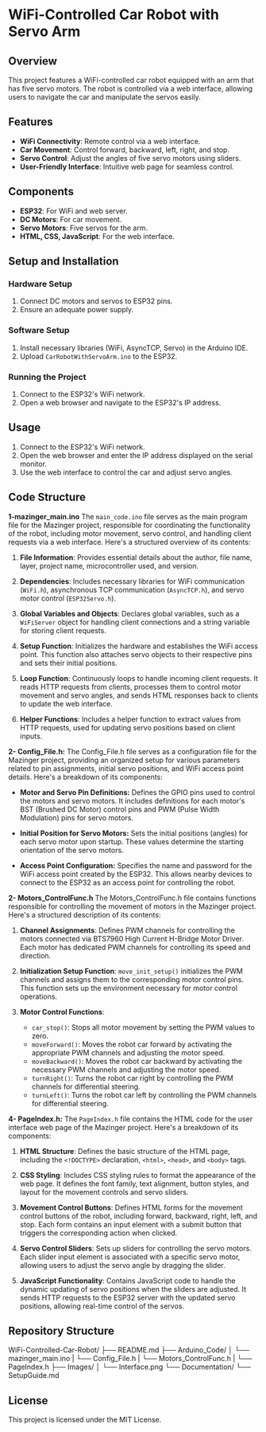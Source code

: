 # WiFi-Controlled Car Robot with Servo Arm

## Overview
This project features a WiFi-controlled car robot equipped with an arm that has five servo motors. The robot is controlled via a web interface, allowing users to navigate the car and manipulate the servos easily.

## Features
- **WiFi Connectivity**: Remote control via a web interface.
- **Car Movement**: Control forward, backward, left, right, and stop.
- **Servo Control**: Adjust the angles of five servo motors using sliders.
- **User-Friendly Interface**: Intuitive web page for seamless control.

## Components
- **ESP32**: For WiFi and web server.
- **DC Motors**: For car movement.
- **Servo Motors**: Five servos for the arm.
- **HTML, CSS, JavaScript**: For the web interface.

## Setup and Installation
### Hardware Setup
1. Connect DC motors and servos to ESP32 pins.
2. Ensure an adequate power supply.

### Software Setup
1. Install necessary libraries (WiFi, AsyncTCP, Servo) in the Arduino IDE.
2. Upload `CarRobotWithServoArm.ino` to the ESP32.

### Running the Project
1. Connect to the ESP32's WiFi network.
2. Open a web browser and navigate to the ESP32's IP address.

## Usage
1. Connect to the ESP32's WiFi network.
2. Open the web browser and enter the IP address displayed on the serial monitor.
3. Use the web interface to control the car and adjust servo angles.

## Code Structure
**1-mazinger_main.ino**
The `main_code.ino` file serves as the main program file for the Mazinger project, responsible for coordinating the functionality of the robot, including motor movement, servo control, and handling client requests via a web interface. Here's a structured overview of its contents:

1. **File Information**: Provides essential details about the author, file name, layer, project name, microcontroller used, and version.

2. **Dependencies**: Includes necessary libraries for WiFi communication (`WiFi.h`), asynchronous TCP communication (`AsyncTCP.h`), and servo motor control (`ESP32Servo.h`).

3. **Global Variables and Objects**: Declares global variables, such as a `WiFiServer` object for handling client connections and a string variable for storing client requests.

4. **Setup Function**: Initializes the hardware and establishes the WiFi access point. This function also attaches servo objects to their respective pins and sets their initial positions.

5. **Loop Function**: Continuously loops to handle incoming client requests. It reads HTTP requests from clients, processes them to control motor movement and servo angles, and sends HTML responses back to clients to update the web interface.

6. **Helper Functions**: Includes a helper function to extract values from HTTP requests, used for updating servo positions based on client inputs.

**2- Config_File.h:**
The Config_File.h file serves as a configuration file for the Mazinger project, providing an organized setup for various parameters related to pin assignments, initial servo positions, and WiFi access point details. Here's a breakdown of its components:

-  **Motor and Servo Pin Definitions:** Defines the GPIO pins used to control the motors and servo motors. It includes definitions for each motor's BST (Brushed DC Motor) control pins and PWM (Pulse Width Modulation) pins for servo motors.

-  **Initial Position for Servo Motors:** Sets the initial positions (angles) for each servo motor upon startup. These values determine the starting orientation of the servo motors.

-  **Access Point Configuration:** Specifies the name and password for the WiFi access point created by the ESP32. This allows nearby devices to connect to the ESP32 as an access point for controlling the robot.

**2- Motors_ControlFunc.h**
The Motors_ControlFunc.h file contains functions responsible for controlling the movement of motors in the Mazinger project. Here's a structured description of its contents:

1. **Channel Assignments**: Defines PWM channels for controlling the motors connected via BTS7960 High Current H-Bridge Motor Driver. Each motor has dedicated PWM channels for controlling its speed and direction.

2. **Initialization Setup Function**: `move_init_setup()` initializes the PWM channels and assigns them to the corresponding motor control pins. This function sets up the environment necessary for motor control operations.

3. **Motor Control Functions**:
   - `car_stop()`: Stops all motor movement by setting the PWM values to zero.
   - `moveForward()`: Moves the robot car forward by activating the appropriate PWM channels and adjusting the motor speed.
   - `moveBackward()`: Moves the robot car backward by activating the necessary PWM channels and adjusting the motor speed.
   - `turnRight()`: Turns the robot car right by controlling the PWM channels for differential steering.
   - `turnLeft()`: Turns the robot car left by controlling the PWM channels for differential steering.

**4- PageIndex.h:** 
The `PageIndex.h` file contains the HTML code for the user interface web page of the Mazinger project. Here's a breakdown of its components:

1. **HTML Structure**: Defines the basic structure of the HTML page, including the `<!DOCTYPE>` declaration, `<html>`, `<head>`, and `<body>` tags.

2. **CSS Styling**: Includes CSS styling rules to format the appearance of the web page. It defines the font family, text alignment, button styles, and layout for the movement controls and servo sliders.

3. **Movement Control Buttons**: Defines HTML forms for the movement control buttons of the robot, including forward, backward, right, left, and stop. Each form contains an input element with a submit button that triggers the corresponding action when clicked.

4. **Servo Control Sliders**: Sets up sliders for controlling the servo motors. Each slider input element is associated with a specific servo motor, allowing users to adjust the servo angle by dragging the slider.

5. **JavaScript Functionality**: Contains JavaScript code to handle the dynamic updating of servo positions when the sliders are adjusted. It sends HTTP requests to the ESP32 server with the updated servo positions, allowing real-time control of the servos.



## Repository Structure
WiFi-Controlled-Car-Robot/
├── README.md
├── Arduino_Code/
│ └── mazinger_main.ino
| └── Config_File.h
| └── Motors_ControlFunc.h
| └── PageIndex.h
├── Images/
│ └── Interface.png
└── Documentation/
└── SetupGuide.md


## License
This project is licensed under the MIT License.
